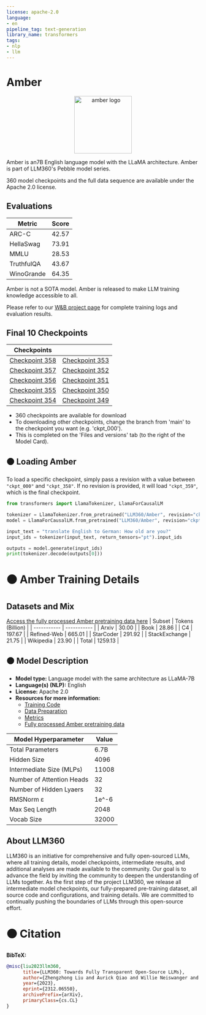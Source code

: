 ```yaml
---
license: apache-2.0
language:
- en
pipeline_tag: text-generation
library_name: transformers
tags:
- nlp
- llm
---
```

# Amber

<center><img src="amber_logo.png" alt="amber logo" width="150"/></center>

Amber is an7B English language model with the LLaMA architecture. Amber is part of LLM360's Pebble model series.

360 model checkpoints and the full data sequence are available under the Apache 2.0 license.

## Evaluations
| Metric      | Score |
| ----------- | ----------- |
| ARC-C      | 42.57       |
| HellaSwag   | 73.91        |
| MMLU   | 28.53        |
| TruthfulQA   | 43.67        |
| WinoGrande   | 64.35        |

Amber is not a SOTA model. Amber is released to make LLM training knowledge accessible to all.

Please refer to our [W&B project page](https://wandb.ai/llm360/Amber?nw=lnzi8o2g4z) for complete training logs and evaluation results.


## Final 10 Checkpoints
| Checkpoints      |  |
| ----------- | ----------- |
| [Checkpoint 358](https://huggingface.co/LLM360/Amber/tree/ckpt_358)     | [Checkpoint 353](https://huggingface.co/LLM360/Amber/tree/ckpt_353)       |
| [Checkpoint 357](https://huggingface.co/LLM360/Amber/tree/ckpt_357)   | [Checkpoint 352](https://huggingface.co/LLM360/Amber/tree/ckpt_352)        |
| [Checkpoint 356](https://huggingface.co/LLM360/Amber/tree/ckpt_356)   | [Checkpoint 351](https://huggingface.co/LLM360/Amber/tree/ckpt_351)        |
| [Checkpoint 355](https://huggingface.co/LLM360/Amber/tree/ckpt_355)   | [Checkpoint 350](https://huggingface.co/LLM360/Amber/tree/ckpt_350)        |
| [Checkpoint 354](https://huggingface.co/LLM360/Amber/tree/ckpt_354)   | [Checkpoint 349](https://huggingface.co/LLM360/Amber/tree/ckpt_349)        |
- 360 checkpoints are available for download
- To downloading other checkpoints, change the branch from 'main' to the checkpoint you want (e.g. 'ckpt_000'). 
- This is completed on the 'Files and versions' tab (to the right of the Model Card).

## 🟠 Loading Amber 

To load a specific checkpoint, simply pass a revision with a value between `"ckpt_000"` and `"ckpt_358"`. If no revision is provided, it will load `"ckpt_359"`, which is the final checkpoint.

```python
from transformers import LlamaTokenizer, LlamaForCausalLM

tokenizer = LlamaTokenizer.from_pretrained("LLM360/Amber", revision="ckpt_356")
model = LlamaForCausalLM.from_pretrained("LLM360/Amber", revision="ckpt_356")

input_text = "translate English to German: How old are you?"
input_ids = tokenizer(input_text, return_tensors="pt").input_ids

outputs = model.generate(input_ids)
print(tokenizer.decode(outputs[0]))

```

# 🟠 Amber Training Details

## Datasets and Mix
[Access the fully processed Amber pretraining data here](https://huggingface.co/datasets/LLM360/AmberDatasets)
| Subset      | Tokens (Billion) |
| ----------- | ----------- |
| Arxiv      | 30.00       |
| Book   | 28.86        |
| C4   | 197.67        |
| Refined-Web   | 665.01        |
| StarCoder   | 291.92        |
| StackExchange   | 21.75        |
| Wikipedia   | 23.90        |
| Total | 1259.13 |


## 🟠 Model Description

- **Model type:** Language model with the same architecture as LLaMA-7B
- **Language(s) (NLP):** English
- **License:** Apache 2.0
- **Resources for more information:**
  - [Training Code](https://github.com/LLM360/amber-train)
  - [Data Preparation](https://github.com/LLM360/amber-data-prep)
  - [Metrics](https://github.com/LLM360/Analysis360)
  - [Fully processed Amber pretraining data](https://huggingface.co/datasets/LLM360/AmberDatasets)

| Model Hyperparameter      | Value |
| ----------- | ----------- |
| Total Parameters      | 6.7B       |
| Hidden Size   | 4096        |
| Intermediate Size (MLPs)   | 11008        |
| Number of Attention Heads   | 32        |
| Number of Hidden Lyaers  | 32        |
| RMSNorm ɛ  | 1e^-6        |
| Max Seq Length   | 2048        |
| Vocab Size | 32000 |

## About LLM360
LLM360 is an initiative for comprehensive and fully open-sourced LLMs, 
where all training details, model checkpoints, intermediate results, and 
additional analyses are made available to the community. Our goal is to advance 
the field by inviting the community to deepen the understanding of LLMs 
together. As the first step of the project LLM360, we release all intermediate 
model checkpoints, our fully-prepared pre-training dataset, all source code and
configurations, and training details. We are
committed to continually pushing the boundaries of LLMs through this open-source 
effort.

# 🟠 Citation

**BibTeX:**

```bibtex
@misc{liu2023llm360,
      title={LLM360: Towards Fully Transparent Open-Source LLMs}, 
      author={Zhengzhong Liu and Aurick Qiao and Willie Neiswanger and Hongyi Wang and Bowen Tan and Tianhua Tao and Junbo Li and Yuqi Wang and Suqi Sun and Omkar Pangarkar and Richard Fan and Yi Gu and Victor Miller and Yonghao Zhuang and Guowei He and Haonan Li and Fajri Koto and Liping Tang and Nikhil Ranjan and Zhiqiang Shen and Xuguang Ren and Roberto Iriondo and Cun Mu and Zhiting Hu and Mark Schulze and Preslav Nakov and Tim Baldwin and Eric P. Xing},
      year={2023},
      eprint={2312.06550},
      archivePrefix={arXiv},
      primaryClass={cs.CL}
}
```

